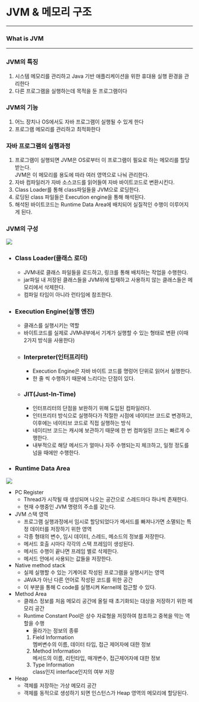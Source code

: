 # JVM & 메모리 구조

--------

### What is JVM

---------------
### JVM의 특징
1. 시스템 메모리를 관리하고 Java 기반 애플리케이션을 위한 휴대용 실행 환경을 관리한다
2. 다른 프로그램을 실행하는데 목적을 둔 프로그램이다

### JVM의 기능
1. 어느 장치나 OS에서도 자바 프로그램이 실행될 수 있게 한다
2. 프로그램 메모리를 관리하고 최적화한다

### 자바 프로그램의 실행과정
1. 프로그램이 실행되면 JVM은 OS로부터 이 프로그램이 필요로 하는 메모리를 할당받는다.<br>
JVM은 이 메모리를 용도에 따라 여러 영역으로 나눠 관리한다.
2. 자바 컴파일러가 자바 소스코드를 읽어들여 자바 바이트코드로 변환시킨다.
3. Class Loader를 통해 class파일들을 JVM으로 로딩한다.
4. 로딩된 class 파일들은 Execution engine을 통해 해석된다.
5. 해석된 바이트코드는 Runtime Data Area에 배치되어 실질적인 수행이 이루어지게 된다.

### JVM의 구성
![](https://raw.githubusercontent.com/GimunLee/tech-refrigerator/master/Language/JAVA/resources/java-jvm-01.png)

* ### Class Loader(클래스 로더)
    * JVM내로 클래스 파일들을 로드하고, 링크를 통해 배치하는 작업을 수행한다.<br>
    * jar파일 내 저장된 클래스들을 JVM위에 탑재하고 사용하지 않는 클래스들은 메모리에서 삭제한다.
    * 컴파일 타임이 아니라 런타임에 참조한다. 
* ### Execution Engine(실행 엔진)
    * 클래스를 실행시키는 역할
    * 바이트코드를 실제로 JVM내부에서 기계가 실행할 수 있는 형태로 변환 (이때 2가지 방식을 사용한다)
    * ### Interpreter(인터프리터)
        * Execution Engine은 자바 바이트 코드를 명렁어 단위로 읽어서 실행한다.
        * 한 줄 씩 수행하기 때문에 느리다는 단점이 있다.
    * ### JIT(Just-In-Time)
        * 인터프리터의 단점을 보완하기 위해 도입된 컴파일러다.
        * 인터프리터 방식으로 실행하다가 적절한 시점에 네이티브 코드로 변경하고, 이후에는 네이티브 코드로 직접 실행하는 방식
        * 네이티브 코드는 캐시에 보관하기 때문에 한 번 컴파일된 코드는 빠르게 수행한다.
        * 내부적으로 해당 메서드가 얼마나 자주 수행되는지 체크하고, 일정 정도를 넘을 때에만 수행한다.
* ### Runtime Data Area
![](https://raw.githubusercontent.com/GimunLee/tech-refrigerator/master/Language/JAVA/resources/java-jvm-02.png)
* PC Register
  * Thread가 시작될 때 생성되며 나오는 공간으로 스레드마다 하나씩 존재한다. 
  * 현재 수행중인 JVM 명령의 주소를 갖는다.
* JVM 스택 영역
  * 프로그램 실행과정에서 임시로 할당되었다가 메서드를 빠져나가면 소멸되는 특정 데이터를 저장하기 위한 영역
  * 각종 형태의 변수, 임시 데이터, 스레드, 메소드의 정보를 저장한다.
  * 메서드 호출 시마다 각각의 스택 프레임이 생성된다.
  * 메서드 수행이 끝나면 프레임 별로 삭제한다.
  * 메서드 안에서 사용되는 값들을 저장한다.
* Native method stack
  * 실제 실행할 수 있는 기계어로 작성된 프로그램을 실행시키는 영역
  * JAVA가 아닌 다른 언어로 작성된 코드를 위한 공간
  * 이 부분을 통해 C code를 실행시켜 Kernel에 접근할 수 있다.
* Method Area 
  * 클래스 정보를 처음 메모리 공간에 올릴 때 초기화되는 대상을 저장하기 위한 메모리 공간
  * Runtime Constant Pool은 상수 자료형을 저장하여 참조하고 중복을 막는 역할을 수행
    * 올라가는 정보의 종류
    1. Field Information <br>
    멤버변수의 이름, 데이터 타입, 접근 제어자에 대한 정보
    2. Method Information <br>
    메서드의 이름, 리턴타입, 매개변수, 접근제어자에 대한 정보
    3. Type Information<br>
    class인지 interface인지의 여부 저장
* Heap
  * 객체를 저장하는 가상 메모리 공간
  * 객체를 동적으로 생성하기 되면 인스턴스가 Heap 영역의 메모리에 할당된다.
